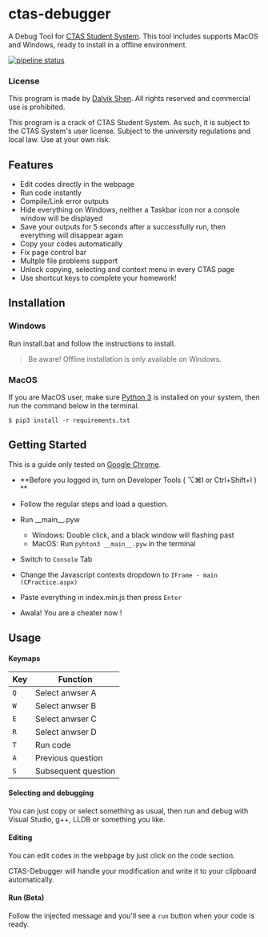 # ctas-debugger

A Debug Tool for [CTAS Student System](http://172.20.2.205.cqu.pt/ctas/). This tool includes supports MacOS and Windows, ready to install in a offline environment.

[![pipeline status](https://git.ifengge.me/Dalvik/ctas-debugger/badges/master/pipeline.svg)](https://git.ifengge.me/Dalvik/ctas-debugger/commits/master)



### License

This program is made by [Dalvik Shen](https://ifengge.me/about/). All rights reserved and commercial use is prohibited. 

This program is a crack of CTAS Student System. As such, it is subject to the CTAS System's user license. Subject to the university regulations and local law. Use at your own risk.



## Features

- Edit codes directly in the webpage
- Run code instantly
- Compile/Link error outputs
- Hide everything on Windows, neither a Taskbar icon nor a console window will be displayed
- Save your outputs for 5 seconds after a successfully run, then everything will disappear again
- Copy your codes automatically
- Fix page control bar
- Multple file problems support
- Unlock copying, selecting and context menu in every CTAS page
- Use shortcut keys to complete your homework!

## Installation

### Windows
Run install.bat and follow the instructions to install.

> Be aware! Offline installation is only available on Windows.



### MacOS
If you are MacOS user, make sure [Python 3](https://www.python.org/download/releases/3.0/) is installed on your system, then run the command below in the terminal.
```
$ pip3 install -r requirements.txt
```



## Getting Started

This is a guide only tested on [Google Chrome](https://dl.google.com).

- **Before you logged in, turn on Developer Tools ( ⌥⌘I or Ctrl+Shift+I ) **

- Follow the regular steps and load a question.
- Run \_\_main\_\_.pyw 
  - Windows: Double click, and a black window will flashing past
  - MacOS: Run ```pyhton3 __main__.pyw``` in the terminal
- Switch to ```Console``` Tab 
- Change the Javascript contexts dropdown to ```IFrame - main (CPractice.aspx)```
- Paste everything in index.min.js then press ```Enter```
- Awala! You are a cheater now !



## Usage


#### Keymaps
Key 		  	| Function
------------ 	| ---------------------
`Q`   			| Select anwser A
`W`   			| Select anwser B
`E`   			| Select anwser C
`R`   			| Select anwser D
`T`   			| Run code
`A`   			| Previous question
`S`   			| Subsequent question


#### Selecting and debugging

You can just copy or select something as usual,  then run and debug with Visual Studio, g++, LLDB or something you like.



#### Editing
You can edit codes in the webpage by just click on the code section.

CTAS-Debugger will handle your modification and write it to your clipboard automatically.



#### Run (Beta)

Follow the injected message and you'll see a ```run``` button when your code is ready.